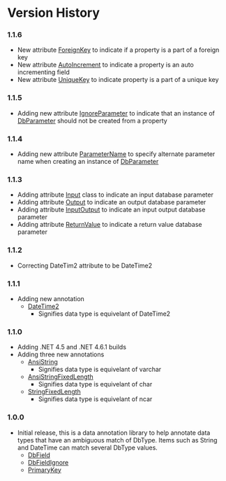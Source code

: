 Version History
===============

### 1.1.6

* New attribute [ForeignKey](https://github.com/rgarrison12345/ADO.Net.Client/blob/master/src/ADO.Net.Client.Annotations/ForeignKey.cs) to indicate if a property is a part of a foreign key
* New attribute [AutoIncrement](https://github.com/rgarrison12345/ADO.Net.Client/blob/master/src/ADO.Net.Client.Annotations/AutoIncrement.cs) to indicate a property is an auto incrementing field
* New attribute [UniqueKey](https://github.com/rgarrison12345/ADO.Net.Client/blob/master/src/ADO.Net.Client.Annotations/UniqueKey.cs) to indicate property is a part of a unique key

### 1.1.5

* Adding new attribute [IgnoreParameter](https://github.com/rgarrison12345/ADO.Net.Client/blob/master/src/ADO.Net.Client.Annotations/IgnoreParameter.cs) to indicate that an instance of [DbParameter](https://docs.microsoft.com/en-us/dotnet/api/system.data.common.dbparameter?view=netcore-3.1) should not be created from a property

### 1.1.4

* Adding new attribute [ParameterName](https://github.com/rgarrison12345/ADO.Net.Client/blob/master/src/ADO.Net.Client.Annotations/ParameterName.cs) to specify alternate parameter name when creating an instance of [DbParameter](https://docs.microsoft.com/en-us/dotnet/api/system.data.common.dbparameter?view=netcore-3.1)

### 1.1.3

* Adding attribute [Input](https://github.com/rgarrison12345/ADO.Net.Client/blob/master/src/ADO.Net.Client.Annotations/Input.cs) class to indicate an input database parameter
* Adding attribute [Output](https://github.com/rgarrison12345/ADO.Net.Client/blob/master/src/ADO.Net.Client.Annotations/Output.cs) to indicate an output database parameter
* Adding attribute [InputOutput](https://github.com/rgarrison12345/ADO.Net.Client/blob/master/src/ADO.Net.Client.Annotations/InputOutput.cs) to indicate an input output database parameter
* Adding attribute [ReturnValue](https://github.com/rgarrison12345/ADO.Net.Client/blob/master/src/ADO.Net.Client.Annotations/ReturnValue.cs) to indicate a return value database parameter

### 1.1.2

* Correcting DateTim2 attribute to be DateTime2

### 1.1.1

* Adding new annotation
  * [DateTime2](https://github.com/rgarrison12345/ADO.Net.Client/blob/master/src/ADO.Net.Client.Annotations/DateTim2.cs)
    * Signifies data type is equivelant of DateTime2

### 1.1.0

* Adding .NET 4.5 and .NET 4.6.1 builds
* Adding three new annotations
  * [AnsiString](https://github.com/rgarrison12345/ADO.Net.Client/blob/master/src/ADO.Net.Client.Annotations/AnsiString.cs)
    * Signifies data type is equivelant of varchar
  * [AnsiStringFixedLength](https://github.com/rgarrison12345/ADO.Net.Client/blob/master/src/ADO.Net.Client.Annotations/ANSIStringFixedLength.cs)
    * Signifies data type is equivelant of char
  * [StringFixedLength](https://github.com/rgarrison12345/ADO.Net.Client/blob/master/src/ADO.Net.Client.Annotations/StringFixedLength.cs)
    * Signifies data type is equivelant of ncar
### 1.0.0

* Initial release, this is a data annotation library to help annotate data types that have an ambiguous match of DbType.  Items such as String and DateTime can match several DbType values.
  * [DbField](https://github.com/rgarrison12345/ADO.Net.Client/blob/master/src/ADO.Net.Client.Annotations/DbField.cs)
  * [DbFieldIgnore](https://github.com/rgarrison12345/ADO.Net.Client/blob/master/src/ADO.Net.Client.Annotations/DbFieldIgnore.cs)
  * [PrimaryKey](https://github.com/rgarrison12345/ADO.Net.Client/blob/master/src/ADO.Net.Client.Annotations/PrimaryKey.cs)